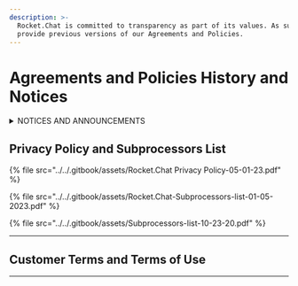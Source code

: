 ```yaml
---
description: >-
  Rocket.Chat is committed to transparency as part of its values. As such, we
  provide previous versions of our Agreements and Policies.
---
```


# Agreements and Policies History and Notices

<details>

<summary>NOTICES AND ANNOUNCEMENTS</summary>

**Professional Services Agreement Updates:** Effective today, revisions to our Professional Services Agreement are in force for new contracts. We have made updates to Clause 8 concerning intellectual property rights, along with a refinement of the language in Clause 2.2.

**Privacy Policy Updates:** As of October 20th, 2023. These updates will be effective from today, except for the changes related to  "[workspace tracking and statistics data](agreements-and-policies-history-and-notices.md#the-type-of-data-we-collect)," which will be implemented upon the release of Rocket.Chat version 6.5. The updates include the creation of three appendices that specifically address privacy provisions related to Rocket.Chat's open services, cloud service offerings, and the privacy regulations framework. We have also introduced a data subject request form that allows customers to exercise their data rights more efficiently and securely. Additionally, we have provided more information on compliance with regulations such as HIPAA and GLBA, and provided more details on data collection for both self-hosted and cloud-hosted workspaces. These changes are part of our commitment to transparency regarding privacy at Rocket.Chat. Please note that starting from version 6.5, certain restrictions have been implemented, which limit customers' ability to disable data statistics collection from their workspaces.

[**Deprecation Notice:**](https://www.rocket.chat/blog/deprecation-notice-cloud-services-mobile-and-desktop-apps-for-legacy-unsupported-versions) As of June 27, 2023, Rocket.Chat, we announce that effective October 1, 2023, support will be discontinued for legacy unsupported versions, impacting connections to cloud services, mobile, and desktop applications. This decision is driven by security and operational concerns related to legacy versions, aligning with industry standards. Users of unsupported versions will lose access to critical services, including push notifications, omnichannel channels, and marketplace apps. Workspace administrators are strongly encouraged to upgrade to supported versions or prepare for self-management of these services.&#x20;

</details>

## Privacy Policy and Subprocessors List

{% file src="../../.gitbook/assets/Rocket.Chat Privacy Policy-05-01-23.pdf" %}

{% file src="../../.gitbook/assets/Rocket.Chat-Subprocessors-list-01-05-2023.pdf" %}

{% file src="../../.gitbook/assets/Subprocessors-list-10-23-20.pdf" %}

***

## Customer Terms and Terms of Use

***
